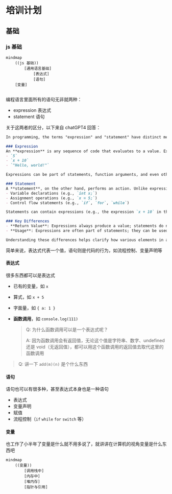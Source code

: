 # 培训计划

## 基础

### js 基础

```mermaid
mindmap
	((js 基础))
		[通用语言基础]
			[表达式]
			[语句]
    [变量]
    
```

编程语言里面所有的语句无非就两种：

* expression 表达式
* statement 语句

关于这两者的区分，以下来自 chatGPT4 回答：

```markdown
In programming, the terms "expression" and "statement" have distinct meanings, and understanding the difference between them is fundamental:

### Expression
An **expression** is any sequence of code that evaluates to a value. Expressions produce at least one value and can be as simple as a single literal value or as complex as a series of operations on multiple operands. Here are some examples of expressions:
- `5`
- `x + 10`
- `"Hello, world!"`

Expressions can be part of statements, function arguments, and even other expressions. The key characteristic of an expression is that it results in a value and can usually be used wherever a value is expected.

### Statement
A **statement**, on the other hand, performs an action. Unlike expressions, statements do not return a value. They are the basic building blocks of a program that make up the executable code and control the execution flow. Examples of statements include:
- Variable declarations (e.g., `int x;`)
- Assignment operations (e.g., `x = 5;`)
- Control flow statements (e.g., `if`, `for`, `while`)

Statements can contain expressions (e.g., the expression `x + 10` in the assignment statement `y = x + 10;`), but they do more than just evaluate to a value—they also perform some kind of operation that changes the state of the program or affects the program's execution flow.

### Key Differences
- **Return Value**: Expressions always produce a value; statements do not necessarily produce a value but execute some action.
- **Usage**: Expressions are often part of statements; they can be used wherever a value is needed. Statements, however, cannot be part of expressions, as they do not resolve to a value.

Understanding these differences helps clarify how various elements in a programming language fit together to form coherent, functioning programs.
```

简单来说，表达式代表一个值，语句则是代码的行为，如流程控制、变量声明等

#### 表达式

很多东西都可以是表达式

* 已有的变量，如 `x`

* 算式，如 `x + 5`

* 字面量，如 `{ a: 1 }`

* **函数调用**，如 `console.log(111)`

  > Q: 为什么函数调用可以是一个表达式呢？
  >
  > A: 因为函数调用会有返回值，无论这个值是字符串、数字、undefined 还是 void（无返回值），都可以用这个函数调用的返回值去取代这里的函数调用

> Q: 讲一下 `add(m)(n)` 是个什么东西

#### 语句

语句也可以有很多种，甚至表达式本身也是一种语句

* 表达式
* 变量声明
* 赋值
* 流程控制（`if` `while` `for` `switch` 等）

#### 变量

也工作了小半年了变量是什么就不用多说了，就讲讲在计算机的视角变量是什么东西吧

```mermaid
mindmap
	((变量))
		[调用栈中]
		[内存中]
		[堆内存]
		[指针与引用]
```

